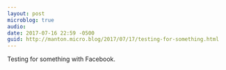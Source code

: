 ```yaml
---
layout: post
microblog: true
audio: 
date: 2017-07-16 22:59 -0500
guid: http://manton.micro.blog/2017/07/17/testing-for-something.html
---
```

Testing for something with Facebook.
